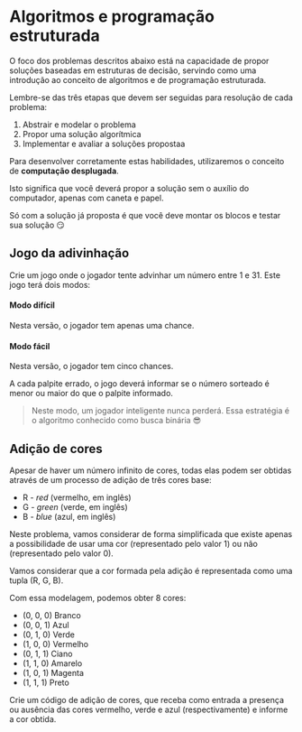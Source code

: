 # Algoritmos e programação estruturada

O foco dos problemas descritos abaixo está na capacidade de propor soluções baseadas em estruturas de decisão, servindo como uma introdução ao conceito de algoritmos e de programação estruturada.

Lembre-se das três etapas que devem ser seguidas para resolução de cada problema:

1. Abstrair e modelar o problema
2. Propor uma solução algorítmica
3. Implementar e avaliar a soluções propostaa

Para desenvolver corretamente estas habilidades, utilizaremos o conceito de **computação desplugada**. 

Isto significa que você deverá propor a solução sem o auxílio do computador, apenas com caneta e papel. 

Só com a solução já proposta é que você deve montar os blocos e testar sua solução 😏

## Jogo da adivinhação

Crie um jogo onde o jogador tente advinhar um número entre 1 e 31. Este jogo terá dois modos:

#### Modo difícil

Nesta versão, o jogador tem apenas uma chance.

#### Modo fácil

Nesta versão, o jogador tem cinco chances. 

A cada palpite errado, o jogo deverá informar se o número sorteado é menor ou maior do que o palpite informado.

> Neste modo, um jogador inteligente nunca perderá. Essa estratégia é o algoritmo conhecido como busca binária 😎

## Adição de cores

Apesar de haver um número infinito de cores, todas elas podem ser obtidas através de um processo de adição de três cores base:

* R - *red* (vermelho, em inglês)
* G - *green* (verde, em inglês)
* B - *blue* (azul, em inglês)

Neste problema, vamos considerar de forma simplificada que existe apenas a possibilidade de usar uma cor (representado pelo valor 1) ou não (representado pelo valor 0).

Vamos considerar que a cor formada pela adição é representada como uma tupla (R, G, B). 

Com essa modelagem, podemos obter 8 cores:
- (0, 0, 0) Branco
- (0, 0, 1) Azul
- (0, 1, 0) Verde
- (1, 0, 0) Vermelho
- (0, 1, 1) Ciano
- (1, 1, 0) Amarelo
- (1, 0, 1) Magenta
- (1, 1, 1) Preto

Crie um código de adição de cores, que receba como entrada a presença ou ausência das cores vermelho, verde e azul (respectivamente) e informe a cor obtida.
